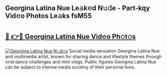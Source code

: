 ## Georgina Latina Nue Le𝚊k𝚎d N𝚞𝚍e - Part-kqy Vid𝚎o Photos Le𝚊ks fsM55

# <h2><a href="http://fb46l3.evod.top/?m=Georgina+Latina+Nue">🔗 👉🔴 Georgina Latina Nue Vid𝚎o Ph𝚘t𝚘s</a></h2>

[![Georgina Latina Nue N𝚞d𝚎s](https://i.imgur.com/8V9OHl7.gif)](http://fb46l3.evod.top/?m=Georgina+Latina+Nue)
Social media sensation Georgina Latina Nue and multimedia artist, known for sharing dance and lifestyle themes through viral dance challenges and mini vlogs. Public figures Georgina Latina Nue can be subject to intense media scrutiny of their personal lives. 
